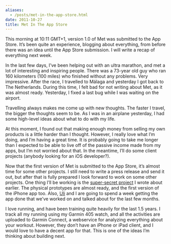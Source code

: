 ```yaml
---
aliases:
  - /posts/met-in-the-app-store.html
date: 2011-10-27
title: Met In The App Store
---
```


This morning at 10:11 GMT+1, version 1.0 of Met was submitted to the App Store.
It’s been quite an experience, blogging about everything, from before there was
an idea until the App Store submission. I will write a recap of everything next
week.&#10;

In the last few days, I’ve been helping out with an ultra marathon, and met a
lot of interesting and inspiring people. There was a 73-year old guy who ran 160
kilometers (100 miles) who finished without any problems. Very impressive. After
the race, I travelled to Málaga and yesterday I got back to The Netherlands.
During this time, I felt bad for not writing about Met, as it was almost ready.
Yesterday, I fixed a last bug while I was waiting on the airport.&#10;

Travelling always makes me come up with new thoughts. The faster I travel, the
bigger the thoughts seem to be. As I was in an airplane yesterday, I had some
high-level ideas about what to do with my life.&#10;

At this moment, I found out that making enough money from selling my own
products is a little harder than I thought. However, I really love what I’m
doing, and I’m having a great time. It is probably going to take me longer than
I expected to be able to live off of the passive income made from my apps, but
I’m not worried about that. In the meantime, I’ll do some client projects
(anybody looking for an iOS developer?).&#10;

Now that the first version of Met is submitted to the App Store, it’s almost
time for some other projects. I still need to write a press release and send it
out, but after that is fully prepared I look forward to work on some other
projects. One thing I’ll be working is the [super-secret
project](/post/ive-got-an-idea-for-an-app) I wrote about earlier. The
physical prototypes are almost ready, and the first version of the iPhone app
too. Also, [Uli](http://ulischoeberl.com/) and I are going to spend a week
getting the app done that we’ve worked on and talked about for the last few
months.&#10;

I love running, and have been training quite heavily for the last 1.5 years. I
track all my running using my Garmin 405 watch, and all the activities are
uploaded to Garmin Connect, a webservice for analyzing everything about your
workout. However, they don’t have an iPhone or iPad client, and I would love to
have a decent app for that. This is one of the ideas I’m thinking about building
next.&#10;
